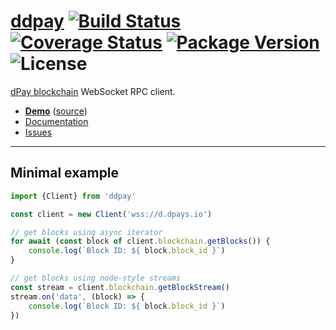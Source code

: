 
# [ddpay](https://github.com/dpays/ddpay) [![Build Status](https://img.shields.io/travis/jnordberg/ddpay.svg?style=flat-square)](https://travis-ci.org/jnordberg/ddpay) [![Coverage Status](https://img.shields.io/coveralls/jnordberg/ddpay.svg?style=flat-square)](https://coveralls.io/github/jnordberg/ddpay?branch=master) [![Package Version](https://img.shields.io/npm/v/ddpay.svg?style=flat-square)](https://www.npmjs.com/package/ddpay) ![License](https://img.shields.io/npm/l/ddpay.svg?style=flat-square)

[dPay blockchain](https://dpays.io) WebSocket RPC client.

* **[Demo](https://comments.dpaydev.io)** ([source](https://github.com/dpays/ddpay/tree/master/examples/comment-feed))
* [Documentation](https://dpays.github.io/ddpay/)
* [Issues](https://github.com/dpays/ddpay/issues)

---


Minimal example
---------------

```typescript
import {Client} from 'ddpay'

const client = new Client('wss://d.dpays.io')

// get blocks using async iterator
for await (const block of client.blockchain.getBlocks()) {
    console.log(`Block ID: ${ block.block_id }`)
}

// get blocks using node-style streams
const stream = client.blockchain.getBlockStream()
stream.on('data', (block) => {
    console.log(`Block ID: ${ block.block_id }`)
})
```
